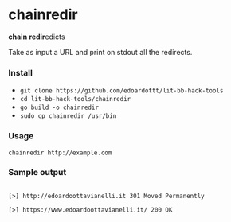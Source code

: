 # chainredir

**chain** **redir**edicts

Take as input a URL and print on stdout all the redirects. 

### Install

- `git clone https://github.com/edoardottt/lit-bb-hack-tools`
- `cd lit-bb-hack-tools/chainredir`
- `go build -o chainredir`
- `sudo cp chainredir /usr/bin`

### Usage

`chainredir http://example.com`

### Sample output

```

[>] http://edoardoottavianelli.it 301 Moved Permanently

[>] https://www.edoardoottavianelli.it/ 200 OK


```
